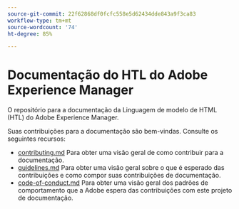 ```yaml
---
source-git-commit: 22f62868df0fcfc558e5d62434dde843a9f3ca83
workflow-type: tm+mt
source-wordcount: '74'
ht-degree: 85%

---
```

# Documentação do HTL do Adobe Experience Manager

O repositório para a documentação da Linguagem de modelo de HTML (HTL) do Adobe Experience Manager.

Suas contribuições para a documentação são bem-vindas. Consulte os seguintes recursos:

* [contributing.md](contributing.md) Para obter uma visão geral de como contribuir para a documentação.
* [guidelines.md](guidelines.md) Para obter uma visão geral sobre o que é esperado das contribuições e como compor suas contribuições de documentação.
* [code-of-conduct.md](code-of-conduct.md) Para obter uma visão geral dos padrões de comportamento que a Adobe espera das contribuições com este projeto de documentação.
